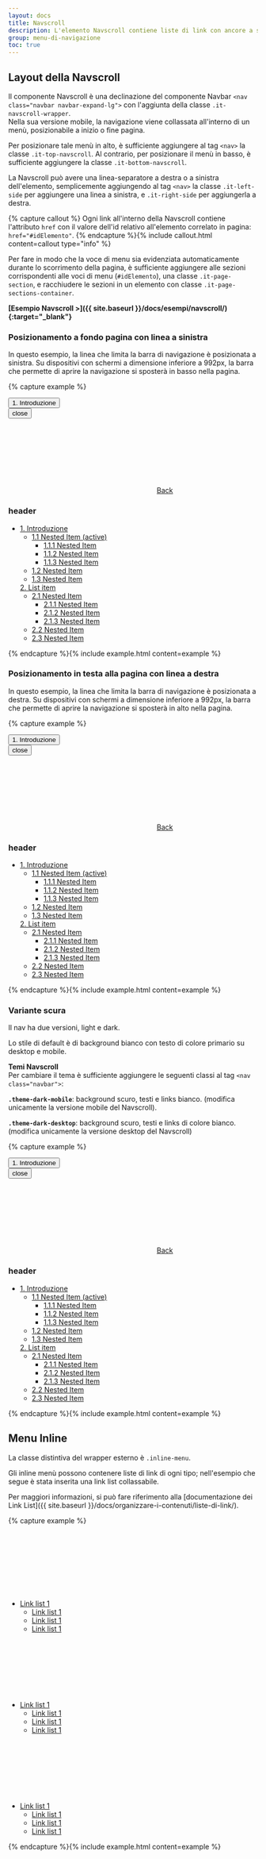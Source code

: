 ```yaml
---
layout: docs
title: Navscroll
description: L'elemento Navscroll contiene liste di link con ancore a sezioni della pagina in cui è contenuta
group: menu-di-navigazione
toc: true
---
```


## Layout della Navscroll

Il componente Navscroll è una declinazione del componente Navbar `<nav class="navbar navbar-expand-lg">` con l'aggiunta della classe `.it-navscroll-wrapper`.  
Nella sua versione mobile, la navigazione viene collassata all'interno di un menù, posizionabile a inizio o fine pagina.

Per posizionare tale menù in alto, è sufficiente aggiungere al tag `<nav>` la classe `.it-top-navscroll`. Al contrario, per posizionare il menù in basso, è sufficiente aggiungere la classe `.it-bottom-navscroll`.

La Navscroll può avere una linea-separatore a destra o a sinistra dell'elemento, semplicemente aggiungendo al tag `<nav>` la classe `.it-left-side` per aggiungere una linea a sinistra, e `.it-right-side` per aggiungerla a destra.

{% capture callout %}
Ogni link all'interno della Navscroll contiene l'attributo `href` con il valore dell'id relativo all'elemento correlato in pagina: `href="#idElemento"`.
{% endcapture %}{% include callout.html content=callout type="info" %}

Per fare in modo che la voce di menu sia evidenziata automaticamente durante lo scorrimento della pagina, è sufficiente aggiungere alle sezioni corrispondenti alle voci di menu (`#idElemento`), una classe `.it-page-section`, e racchiudere le sezioni in un elemento con classe `.it-page-sections-container`.

**[Esempio Navscroll >]({{ site.baseurl }}/docs/esempi/navscroll/){:target="\_blank"}**

### Posizionamento a fondo pagina con linea a sinistra

In questo esempio, la linea che limita la barra di navigazione è posizionata a sinistra. Su dispositivi con schermi a dimensione inferiore a 992px, la barra che permette di aprire la navigazione si sposterà in basso nella pagina.

{% capture example %}

<nav class="navbar it-navscroll-wrapper navbar-expand-lg it-bottom-navscroll it-left-side">
  <button class="custom-navbar-toggler" type="button" aria-controls="navbarNav" aria-expanded="false" aria-label="Toggle navigation" data-bs-toggle="navbarcollapsible" data-bs-target="#navbarNav"><span class="it-list"></span>1. Introduzione
  </button>
  <div class="navbar-collapsable" id="navbarNav">
    <div class="overlay"></div>
    <div class="close-div visually-hidden">
      <button class="btn close-menu" type="button"><span class="it-close"></span>close
      </button>
    </div>
    <a class="it-back-button" href="#"><svg class="icon icon-sm icon-primary align-top"><use href="{{ site.baseurl }}/dist/svg/sprites.svg#it-chevron-left"></use></svg><span>Back </span></a>
    <div class="menu-wrapper">
      <div class="link-list-wrapper">
        <h3 class="no_toc">header</h3>
        <ul class="link-list">
          <li class="nav-item active">
            <a class="nav-link active" href="#"><span>1. Introduzione </span></a>
            <ul class="link-list">
              <li class="nav-link active">
                <a class="nav-link active" href="#"><span>1.1 Nested Item (active) </span></a>
                <ul class="tertiary link-list">
                  <li class="nav-link"><a class="nav-link" href="#"><span>1.1.1 Nested Item </span></a></li>
                  <li class="nav-link"><a class="nav-link" href="#"><span>1.1.2 Nested Item </span></a></li>
                  <li class="nav-link"><a class="nav-link" href="#"><span>1.1.3 Nested Item </span></a></li>
                </ul>
              </li>
              <li class="nav-link">
                <a class="nav-link" href="#"><span>1.2 Nested Item </span></a>
              </li>
              <li class="nav-link">
                <a class="nav-link" href="#"><span>1.3 Nested Item </span></a>
              </li>
            </ul>
            <a class="nav-link" href="#"><span>2. List item </span></a>
            <ul class="link-list">
              <li class="nav-link">
                <a class="nav-link" href="#"><span>2.1 Nested Item </span></a>
                <ul class="tertiary link-list">
                  <li class="nav-link"><a class="nav-link" href="#"><span>2.1.1 Nested Item </span></a></li>
                  <li class="nav-link"><a class="nav-link" href="#"><span>2.1.2 Nested Item </span></a></li>
                  <li class="nav-link"><a class="nav-link" href="#"><span>2.1.3 Nested Item </span></a></li>
                </ul>
              </li>
              <li class="nav-link">
                <a class="nav-link" href="#"><span>2.2 Nested Item </span></a>
              </li>
              <li class="nav-link">
                <a class="nav-link" href="#"><span>2.3 Nested Item </span></a>
              </li>
            </ul>
          </li>
        </ul>
      </div>
    </div>
  </div>
</nav>
{% endcapture %}{% include example.html content=example %}

### Posizionamento in testa alla pagina con linea a destra

In questo esempio, la linea che limita la barra di navigazione è posizionata a destra. Su dispositivi con schermi a dimensione inferiore a 992px, la barra che permette di aprire la navigazione si sposterà in alto nella pagina.

{% capture example %}

<nav class="navbar it-navscroll-wrapper navbar-expand-lg it-top-navscroll it-right-side">
  <button class="custom-navbar-toggler" type="button" aria-controls="navbarNavB" aria-expanded="false" aria-label="Toggle navigation" data-bs-toggle="navbarcollapsible" data-bs-target="#navbarNavB"><span class="it-list"></span>1. Introduzione
  </button>
  <div class="navbar-collapsable" id="navbarNavB">
    <div class="overlay"></div>
    <div class="close-div visually-hidden">
      <button class="btn close-menu" type="button"><span class="it-close"></span>close
      </button>
    </div>
    <a class="it-back-button" href="#"><svg class="icon icon-sm icon-primary align-top"><use href="{{ site.baseurl }}/dist/svg/sprites.svg#it-chevron-left"></use></svg><span>Back </span></a>
    <div class="menu-wrapper">
      <div class="link-list-wrapper">
        <h3 class="no_toc">header</h3>
        <ul class="link-list">
          <li class="nav-item active">
            <a class="nav-link active" href="#"><span>1. Introduzione </span></a>
            <ul class="link-list">
              <li class="nav-link active">
                <a class="nav-link active" href="#"><span>1.1 Nested Item (active) </span></a>
                <ul class="tertiary link-list">
                  <li class="nav-link"><a class="nav-link" href="#"><span>1.1.1 Nested Item </span></a></li>
                  <li class="nav-link"><a class="nav-link" href="#"><span>1.1.2 Nested Item </span></a></li>
                  <li class="nav-link"><a class="nav-link" href="#"><span>1.1.3 Nested Item </span></a></li>
                </ul>
              </li>
              <li class="nav-link">
                <a class="nav-link" href="#"><span>1.2 Nested Item </span></a>
              </li>
              <li class="nav-link">
                <a class="nav-link" href="#"><span>1.3 Nested Item </span></a>
              </li>
            </ul>
            <a class="nav-link" href="#"><span>2. List item </span></a>
            <ul class="link-list">
              <li class="nav-link">
                <a class="nav-link" href="#"><span>2.1 Nested Item </span></a>
                <ul class="tertiary link-list">
                  <li class="nav-link"><a class="nav-link" href="#"><span>2.1.1 Nested Item </span></a></li>
                  <li class="nav-link"><a class="nav-link" href="#"><span>2.1.2 Nested Item </span></a></li>
                  <li class="nav-link"><a class="nav-link" href="#"><span>2.1.3 Nested Item </span></a></li>
                </ul>
              </li>
              <li class="nav-link">
                <a class="nav-link" href="#"><span>2.2 Nested Item </span></a>
              </li>
              <li class="nav-link">
                <a class="nav-link" href="#"><span>2.3 Nested Item </span></a>
              </li>
            </ul>
          </li>
        </ul>
      </div>
    </div>
  </div>
</nav>
{% endcapture %}{% include example.html content=example %}

### Variante scura

Il nav ha due versioni, light e dark.

Lo stile di default è di background bianco con testo di colore primario su desktop e mobile.

**Temi Navscroll**  
Per cambiare il tema è sufficiente aggiungere le seguenti classi al tag `<nav class="navbar">`:

**`.theme-dark-mobile`**: background scuro, testi e links bianco. (modifica unicamente la versione mobile del Navscroll).

**`.theme-dark-desktop`**: background scuro, testi e links di colore bianco. (modifica unicamente la versione desktop del Navscroll)

{% capture example %}

<nav class="navbar it-navscroll-wrapper navbar-expand-lg it-top-navscroll it-right-side theme-dark-mobile theme-dark-desk">
  <button class="custom-navbar-toggler" type="button" aria-controls="navbarNavC" aria-expanded="false" aria-label="Toggle navigation" data-bs-toggle="navbarcollapsible" data-bs-target="#navbarNavC"><span class="it-list"></span>1. Introduzione
  </button>
  <div class="navbar-collapsable" id="navbarNavC">
    <div class="overlay"></div>
    <div class="close-div visually-hidden">
      <button class="btn close-menu" type="button"><span class="it-close"></span>close
      </button>
    </div>
    <a class="it-back-button" href="#"><svg class="icon icon-sm icon-white align-top"><use href="{{ site.baseurl }}/dist/svg/sprites.svg#it-chevron-left"></use></svg><span>Back </span></a>
    <div class="menu-wrapper">
      <div class="link-list-wrapper">
        <h3 class="no_toc">header</h3>
        <ul class="link-list">
          <li class="nav-item active">
            <a class="nav-link active" href="#"><span>1. Introduzione </span></a>
            <ul class="link-list">
              <li class="nav-link active">
                <a class="nav-link active" href="#"><span>1.1 Nested Item (active) </span></a>
                <ul class="tertiary link-list">
                  <li class="nav-link"><a class="nav-link" href="#"><span>1.1.1 Nested Item </span></a></li>
                  <li class="nav-link"><a class="nav-link" href="#"><span>1.1.2 Nested Item </span></a></li>
                  <li class="nav-link"><a class="nav-link" href="#"><span>1.1.3 Nested Item </span></a></li>
                </ul>
              </li>
              <li class="nav-link">
                <a class="nav-link" href="#"><span>1.2 Nested Item </span></a>
              </li>
              <li class="nav-link">
                <a class="nav-link" href="#"><span>1.3 Nested Item </span></a>
              </li>
            </ul>
            <a class="nav-link" href="#"><span>2. List item </span></a>
            <ul class="link-list">
              <li class="nav-link">
                <a class="nav-link" href="#"><span>2.1 Nested Item </span></a>
                <ul class="tertiary link-list">
                  <li class="nav-link"><a class="nav-link" href="#"><span>2.1.1 Nested Item </span></a></li>
                  <li class="nav-link"><a class="nav-link" href="#"><span>2.1.2 Nested Item </span></a></li>
                  <li class="nav-link"><a class="nav-link" href="#"><span>2.1.3 Nested Item </span></a></li>
                </ul>
              </li>
              <li class="nav-link">
                <a class="nav-link" href="#"><span>2.2 Nested Item </span></a>
              </li>
              <li class="nav-link">
                <a class="nav-link" href="#"><span>2.3 Nested Item </span></a>
              </li>
            </ul>
          </li>
        </ul>
      </div>
    </div>
  </div>
</nav>
{% endcapture %}{% include example.html content=example %}

## Menu Inline

La classe distintiva del wrapper esterno è `.inline-menu`.

Gli inline menù possono contenere liste di link di ogni tipo; nell'esempio che segue è stata inserita una link list collassabile.

Per maggiori informazioni, si può fare riferimento alla [documentazione dei Link List]({{ site.baseurl }}/docs/organizzare-i-contenuti/liste-di-link/).

{% capture example %}

<nav class="inline-menu">
  <div class="link-list-wrapper">
    <ul class="link-list">
      <li><a class="list-item large medium right-icon" href="#collapseOne" data-bs-toggle="collapse" aria-expanded="false" aria-controls="collapseOne"><span>Link list 1</span><svg class="icon icon-xs icon-primary right"><use href="{{ site.baseurl }}/dist/svg/sprites.svg#it-expand"></use></svg></a>
        <ul class="link-sublist collapse" id="collapseOne">
          <li><a class="list-item" href="#"><span>Link list 1</span></a>
          </li>
          <li><a class="list-item" href="#"><span>Link list 1</span></a>
          </li>
          <li><a class="list-item" href="#"><span>Link list 1</span></a>
          </li>
        </ul>
      </li>
      <li><a class="list-item large medium right-icon" href="#collapseTwo" data-bs-toggle="collapse" aria-expanded="false" aria-controls="collapseTwo"><span>Link list 1</span><svg class="icon icon-xs icon-primary right"><use href="{{ site.baseurl }}/dist/svg/sprites.svg#it-expand"></use></svg></a>
        <ul class="link-sublist collapse" id="collapseTwo">
          <li><a class="list-item" href="#"><span>Link list 1</span></a>
          </li>
          <li><a class="list-item" href="#"><span>Link list 1</span></a>
          </li>
          <li><a class="list-item" href="#"><span>Link list 1</span></a>
          </li>
        </ul>
      </li>
      <li><a class="list-item large medium right-icon" href="#collapseThree" data-bs-toggle="collapse" aria-expanded="false" aria-controls="collapseThree"><span>Link list 1</span><svg class="icon icon-xs icon-primary right"><use href="{{ site.baseurl }}/dist/svg/sprites.svg#it-expand"></use></svg></a>
        <ul class="link-sublist collapse" id="collapseThree">
          <li><a class="list-item" href="#"><span>Link list 1</span></a>
          </li>
          <li><a class="list-item" href="#"><span>Link list 1</span></a>
          </li>
          <li><a class="list-item" href="#"><span>Link list 1</span></a>
          </li>
        </ul>
      </li>
    </ul>
  </div>
</nav>
{% endcapture %}{% include example.html content=example %}
